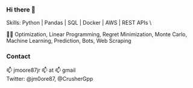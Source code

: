 ### Hi there 👋
Skills: Python | Pandas | SQL | Docker | AWS | REST APIs \

🧠🤔 Optimization, Linear Programming, Regret Minimization, Monte Carlo, Machine Learning, Prediction, Bots, Web Scraping

### Contact
📫 jmoore87jr 📫 at 📫 gmail \
Twitter: @jm0ore87, @CrusherGpp



<!--
**jmoore87jr/jmoore87jr** is a ✨ _special_ ✨ repository because its `README.md` (this file) appears on your GitHub profile.

Here are some ideas to get you started:

- 🔭 I’m currently working on ...
- 🌱 I’m currently learning ...
- 👯 I’m looking to collaborate on ...
- 🤔 I’m looking for help with ...
- 💬 Ask me about ...
- 📫 How to reach me: ...
- 😄 Pronouns: ...
- ⚡ Fun fact: ...
-->
